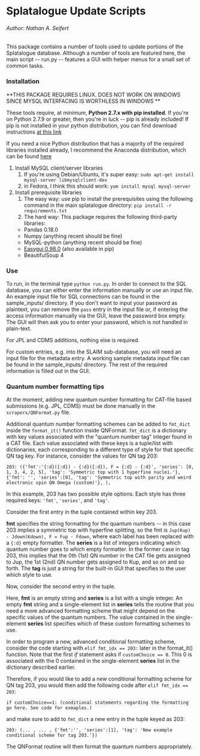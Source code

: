 # Splatalogue Update Scripts
###### Author: Nathan A. Seifert

This package contains a number of tools used to update portions of the Splatalogue database. Although a number of
tools are featured here, the main script -- run.py -- features a GUI with helper menus for a small set of common tasks.

### Installation

**THIS PACKAGE REQUIRES LINUX. DOES NOT WORK ON WINDOWS SINCE MYSQL INTERFACING IS WORTHLESS IN WINDOWS **

These tools require, at minimum, **Python 2.7.x with pip installed**. If you're on Python 2.7.9 or greater, then you're in
luck -- pip is already included! If pip is not installed in your python distribution, you can find download instructions [at this link](https://pip.pypa.io/en/latest/installing/)

If you need a nice Python distribution that has a majority of the required libraries installed already, I recommend the Anaconda
distribution, which can be found [here](https://www.continuum.io/downloads)


1. Install MySQL client/server libraries
    1. If you're using Debian/Ubuntu, it's super easy: `sudo apt-get install mysql-server libmysqlclient-dev`
    2. in Fedora, I think this should work: `yum install mysql mysql-server`
2. Install prerequisite libraries
   1. The easy way: use pip to install the prerequisites using the following command in the main
   splatalogue directory: `pip install -r requirements.txt`
   2. The hard way: This package requires the following third-party libraries:
     - Pandas 0.18.0
     - Numpy (anything recent should be fine)
     - MySQL-python (anything recent should be fine)
     - [Easygui 0.98.0](https://github.com/robertlugg/easygui/) (also available in pip)
     - BeautifulSoup 4


### Use

To run, in the terminal type `python run.py`. In order to connect to the SQL database, you can either enter the
information manually or use an input file. An example input file for SQL connections can be found in the sample_inputs/
directory. If you don't want to input your password as plaintext, you can remove the `pass` entry in the input file or,
if entering the access information manually via the GUI, leave the password box empty. The GUI will then ask you to
enter your password, which is not handled in plain-text.

For JPL and CDMS additions, nothing else is required.

For custom entries, e.g. into the SLAIM sub-database, you will need an input file for the metadata entry. A working sample
metadata input file can be found in the sample_inputs/ directory. The rest of the required information is filled out
in the GUI.


### Quantum number formatting tips

At the moment, adding new quantum number formatting for CAT-file based submissions (e.g. JPL, CDMS) must be done manually
in the `scrapers/QNFormat.py` file.

Additional quantum number formatting schemes can be added to `fmt_dict` inside the `format_it()` function inside QNFormat.
`fmt_dict` is a dictionary with key values associated with the "quantum number tag" integer found in a CAT file. Each value
associated with these keys is a tuple/list with dictionaries, each corresponding to a different type of style for that specific
QN tag key. For instance, consider the values for QN tag 203:

`203: ({'fmt':'{:d}({:d}) - {:d}({:d}), F = {:d} - {:d}',
        'series': [0, 1, 3, 4, 2, 5], 'tag': 'Symmetric top with 1 hyperfine nuclei.'},
       {'fmt': '', 'series':[0], 'tag': 'Symmetric top with parity and weird electronic spin QN Omega (custom)'},
       ),`

In this example, 203 has two possible style options. Each style has three required keys: `'fmt'`, `'series'`, and `'tag'`.

Consider the first entry in the tuple contained within key 203.

**fmt** specifies the string formatting for the quantum numbers -- in this case 203 implies a symmetric top with hyperfine
splitting, so the fmt is `Jup(Kup) - Jdown(Kdown), F = Fup - Fdown`, where each label has been replaced with a `{:d}`
empty formatter. The **series** is a list of integers indicating which quantum number goes to which empty formatter. In
the former case in tag 203, this implies that the 0th (1st) QN number in the CAT file gets assigned to Jup, the 1st (2nd) QN
number gets assigned to Kup, and so on and so forth. The **tag** is just a string for the built-in GUI that specifies to
the user which style to use.

Now, consider the second entry in the tuple.

Here, **fmt** is an empty string and **series** is a list with a single integer. An empty **fmt** string and a single-element
list in **series** tells the routine that you need a more advanced formatting scheme that might depend on the specific values
of the quantum numbers. The value contained in the single-element **series** list specifies which of these custom formatting
schemes to use.

In order to program a new, advanced conditional formatting scheme, consider the code starting with `elif fmt_idx == 203:`
later in the format_it() function. Note that the first *if* statement asks if `customChoice == 0`. This 0 is associated with
the 0 contained in the single-element **series** list in the dictionary described earlier.

Therefore, if you would like to add a new conditional formatting scheme for QN tag 203, you would then add the following code
after `elif fmt_idx == 203`:

`if customChoice==1:
    (conditional statements regarding the formatting go here. See code for exmaples.)`

and make sure to add to `fmt_dict` a new entry in the tuple keyed as 203:

`203: (... , ... , {'fmt':'', 'series':[1], 'tag': 'New example conditional scheme for tag 203.'})`

The QNFormat routine will then format the quantum numbers appropriately.